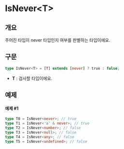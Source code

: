 # IsNever\<T>

## 개요

주어진 타입이 never 타입인지 여부를 판별하는 타입이에요.

## 구문

```ts
type IsNever<T> = [T] extends [never] ? true : false;
```

- **T** : 검사할 타입이에요.

## 예제

#### 예제 #1

```ts
type T0 = IsNever<never>; // true
type T1 = IsNever<'a' & never>; // true
type T2 = IsNever<number>; // false
type T3 = IsNever<null>; // false
type T4 = IsNever<any>; // false
type T5 = IsNever<undefined>; // false
```
